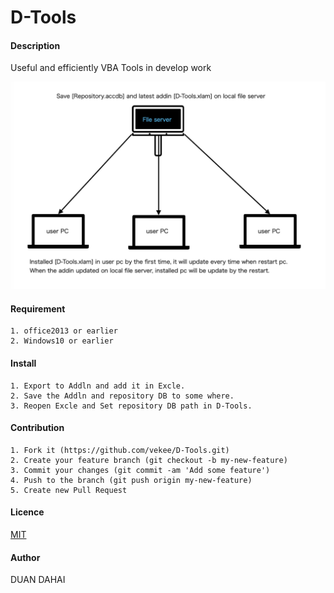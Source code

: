 # D-Tools

#### Description
Useful and efficiently VBA Tools in develop work

![D-Tools design](https://github.com/vekee/D-Tools/blob/main/doc/design.png "D-Tools")

#### Requirement
    1. office2013 or earlier
    2. Windows10 or earlier

#### Install
    1. Export to Addln and add it in Excle.
    2. Save the Addln and repository DB to some where.
    3. Reopen Excle and Set repository DB path in D-Tools.

#### Contribution
    1. Fork it (https://github.com/vekee/D-Tools.git)
    2. Create your feature branch (git checkout -b my-new-feature)
    3. Commit your changes (git commit -am 'Add some feature')
    4. Push to the branch (git push origin my-new-feature)
    5. Create new Pull Request

#### Licence
[MIT](https://github.com/vekee/D-Tools/blob/main/LICENSE)

#### Author
DUAN DAHAI  
